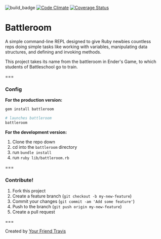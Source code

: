 ![build_badge](https://travis-ci.org/vanderhoop/battleroom.svg?branch=master)
[![Code Climate](https://codeclimate.com/github/vanderhoop/battleroom/badges/gpa.svg)](https://codeclimate.com/github/vanderhoop/battleroom)
[![Coverage Status](https://coveralls.io/repos/vanderhoop/battleroom/badge.png)](https://coveralls.io/r/vanderhoop/battleroom)

# Battleroom

A simple command-line REPL designed to give Ruby newbies countless reps doing simple tasks like working with variables, manipulating data structures, and defining and invoking methods.

This project takes its name from the battleroom in Ender's Game, to which students of Battleschool go to train.

===

### Config

__For the production version:__

```bash
gem install battleroom

# launches battleroom
battleroom
```

__For the development version:__

1. Clone the repo down
1. cd into the `battleroom` directory
1. run `bundle install`
1. run `ruby lib/battleroom.rb`

===

### Contribute!

1. Fork this project
2. Create a feature branch (`git checkout -b my-new-feature`)
3. Commit your changes (`git commit -am 'Add some feature'`)
4. Push to the branch (`git push origin my-new-feature`)
5. Create a pull request

===

Created by [Your Friend Travis](http://yourfriendtravis.com)

